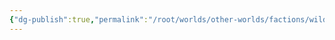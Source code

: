 ```yaml
---
{"dg-publish":true,"permalink":"/root/worlds/other-worlds/factions/wildlife-club/","tags":["Misfits"]}
---
```


